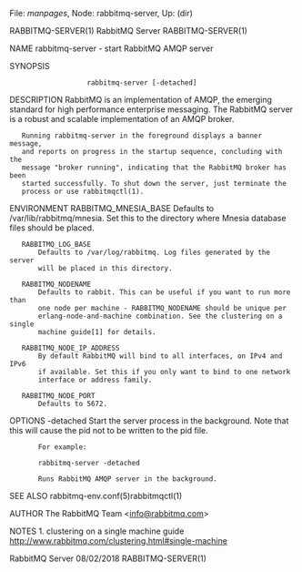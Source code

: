 File: *manpages*,  Node: rabbitmq-server,  Up: (dir)

RABBITMQ-SERVER(1)              RabbitMQ Server             RABBITMQ-SERVER(1)



NAME
       rabbitmq-server - start RabbitMQ AMQP server

SYNOPSIS


                       rabbitmq-server [-detached]

DESCRIPTION
       RabbitMQ is an implementation of AMQP, the emerging standard for high
       performance enterprise messaging. The RabbitMQ server is a robust and
       scalable implementation of an AMQP broker.

       Running rabbitmq-server in the foreground displays a banner message,
       and reports on progress in the startup sequence, concluding with the
       message "broker running", indicating that the RabbitMQ broker has been
       started successfully. To shut down the server, just terminate the
       process or use rabbitmqctl(1).

ENVIRONMENT
       RABBITMQ_MNESIA_BASE
           Defaults to /var/lib/rabbitmq/mnesia. Set this to the directory
           where Mnesia database files should be placed.

       RABBITMQ_LOG_BASE
           Defaults to /var/log/rabbitmq. Log files generated by the server
           will be placed in this directory.

       RABBITMQ_NODENAME
           Defaults to rabbit. This can be useful if you want to run more than
           one node per machine - RABBITMQ_NODENAME should be unique per
           erlang-node-and-machine combination. See the clustering on a single
           machine guide[1] for details.

       RABBITMQ_NODE_IP_ADDRESS
           By default RabbitMQ will bind to all interfaces, on IPv4 and IPv6
           if available. Set this if you only want to bind to one network
           interface or address family.

       RABBITMQ_NODE_PORT
           Defaults to 5672.

OPTIONS
       -detached
           Start the server process in the background. Note that this will
           cause the pid not to be written to the pid file.

           For example:

           rabbitmq-server -detached

           Runs RabbitMQ AMQP server in the background.

SEE ALSO
       rabbitmq-env.conf(5)rabbitmqctl(1)

AUTHOR
       The RabbitMQ Team <<info@rabbitmq.com>>

NOTES
        1. clustering on a single machine guide
           http://www.rabbitmq.com/clustering.html#single-machine



RabbitMQ Server                   08/02/2018                RABBITMQ-SERVER(1)

